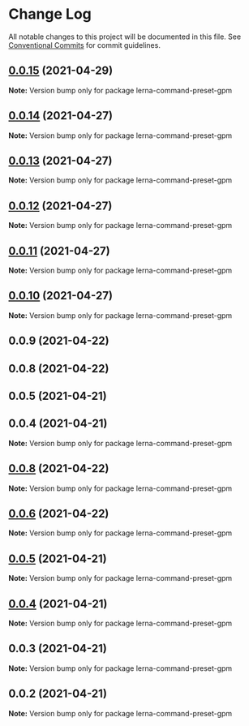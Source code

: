 # Change Log

All notable changes to this project will be documented in this file.
See [Conventional Commits](https://conventionalcommits.org) for commit guidelines.

## [0.0.15](https://github.com/imcuttle/lerna-commands/compare/lerna-command-preset-gpm@0.0.14...lerna-command-preset-gpm@0.0.15) (2021-04-29)

**Note:** Version bump only for package lerna-command-preset-gpm





## [0.0.14](https://github.com/imcuttle/lerna-commands/compare/lerna-command-preset-gpm@0.0.13...lerna-command-preset-gpm@0.0.14) (2021-04-27)

**Note:** Version bump only for package lerna-command-preset-gpm





## [0.0.13](https://github.com/imcuttle/lerna-commands/compare/lerna-command-preset-gpm@0.0.12...lerna-command-preset-gpm@0.0.13) (2021-04-27)

**Note:** Version bump only for package lerna-command-preset-gpm





## [0.0.12](https://github.com/imcuttle/lerna-commands/compare/lerna-command-preset-gpm@0.0.11...lerna-command-preset-gpm@0.0.12) (2021-04-27)

**Note:** Version bump only for package lerna-command-preset-gpm





## [0.0.11](https://github.com/imcuttle/lerna-commands/compare/lerna-command-preset-gpm@0.0.10...lerna-command-preset-gpm@0.0.11) (2021-04-27)

**Note:** Version bump only for package lerna-command-preset-gpm





## [0.0.10](https://github.com/imcuttle/lerna-commands/compare/lerna-command-preset-gpm@0.0.9...lerna-command-preset-gpm@0.0.10) (2021-04-27)

**Note:** Version bump only for package lerna-command-preset-gpm





## 0.0.9 (2021-04-22)



## 0.0.8 (2021-04-22)



## 0.0.5 (2021-04-21)



## 0.0.4 (2021-04-21)

**Note:** Version bump only for package lerna-command-preset-gpm





## [0.0.8](https://github.com/imcuttle/lerna-commands/compare/v0.0.6...v0.0.8) (2021-04-22)

**Note:** Version bump only for package lerna-command-preset-gpm





## [0.0.6](https://github.com/imcuttle/lerna-commands/compare/v0.0.5...v0.0.6) (2021-04-22)

**Note:** Version bump only for package lerna-command-preset-gpm





## [0.0.5](https://github.com/imcuttle/lerna-commands/compare/v0.0.4...v0.0.5) (2021-04-21)

**Note:** Version bump only for package lerna-command-preset-gpm





## [0.0.4](https://github.com/imcuttle/lerna-commands/compare/v0.0.3...v0.0.4) (2021-04-21)

**Note:** Version bump only for package lerna-command-preset-gpm





## 0.0.3 (2021-04-21)

**Note:** Version bump only for package lerna-command-preset-gpm





## 0.0.2 (2021-04-21)

**Note:** Version bump only for package lerna-command-preset-gpm

